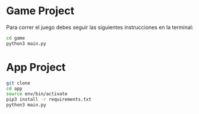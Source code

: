 # Game Project

Para correr el juego debes seguir las siguientes instrucciones en la terminal:

```sh
cd game
python3 main.py
``` 

# App Project

```sh
git clone
cd app
source env/bin/activate
pip3 install -r requirements.txt
python3 main.py
```